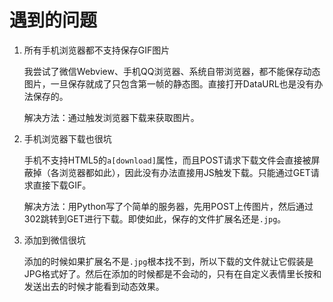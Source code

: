 遇到的问题
===

1. 所有手机浏览器都不支持保存GIF图片

   我尝试了微信Webview、手机QQ浏览器、系统自带浏览器，都不能保存动态图片，一旦保存就成了只包含第一帧的静态图。直接打开DataURL也是没有办法保存的。

   解决方法：通过触发浏览器下载来获取图片。

1. 手机浏览器下载也很坑

   手机不支持HTML5的`a[download]`属性，而且POST请求下载文件会直接被屏蔽掉（各浏览器都如此），因此没有办法直接用JS触发下载。只能通过GET请求直接下载GIF。

   解决方法：用Python写了个简单的服务器，先用POST上传图片，然后通过302跳转到GET进行下载。即使如此，保存的文件扩展名还是`.jpg`。

1. 添加到微信很坑

   添加的时候如果扩展名不是`.jpg`根本找不到，所以下载的文件就让它假装是JPG格式好了。然后在添加的时候都是不会动的，只有在自定义表情里长按和发送出去的时候才能看到动态效果。
